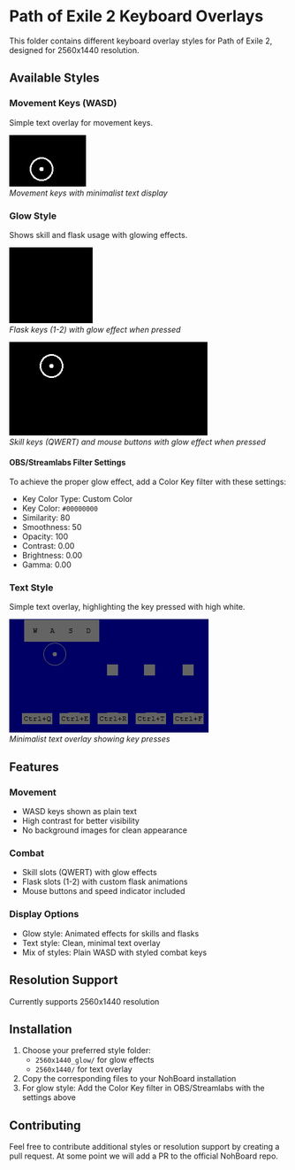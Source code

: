 # Path of Exile 2 Keyboard Overlays

This folder contains different keyboard overlay styles for Path of Exile 2, designed for 2560x1440 resolution.

## Available Styles

### Movement Keys (WASD)

Simple text overlay for movement keys.

![WASD Demo](assets/wasd-demo.gif)  
_Movement keys with minimalist text display_

### Glow Style

Shows skill and flask usage with glowing effects.

![Flasks Demo](assets/flasks-glow-demo.gif)  
_Flask keys (1-2) with glow effect when pressed_

![Skills Demo](assets/skills-glow-demo.gif)  
_Skill keys (QWERT) and mouse buttons with glow effect when pressed_

#### OBS/Streamlabs Filter Settings

To achieve the proper glow effect, add a Color Key filter with these settings:

- Key Color Type: Custom Color
- Key Color: `#00000000`
- Similarity: 80
- Smoothness: 50
- Opacity: 100
- Contrast: 0.00
- Brightness: 0.00
- Gamma: 0.00

### Text Style

Simple text overlay, highlighting the key pressed with high white.

![Text Overlay Demo](assets/text-overlay-demo.gif)  
_Minimalist text overlay showing key presses_

## Features

### Movement

- WASD keys shown as plain text
- High contrast for better visibility
- No background images for clean appearance

### Combat

- Skill slots (QWERT) with glow effects
- Flask slots (1-2) with custom flask animations
- Mouse buttons and speed indicator included

### Display Options

- Glow style: Animated effects for skills and flasks
- Text style: Clean, minimal text overlay
- Mix of styles: Plain WASD with styled combat keys

## Resolution Support

Currently supports 2560x1440 resolution

## Installation

1. Choose your preferred style folder:
   - `2560x1440_glow/` for glow effects
   - `2560x1440/` for text overlay
2. Copy the corresponding files to your NohBoard installation
3. For glow style: Add the Color Key filter in OBS/Streamlabs with the settings above

## Contributing

Feel free to contribute additional styles or resolution support by creating a pull request. At some point we will add a PR to the official NohBoard repo.
